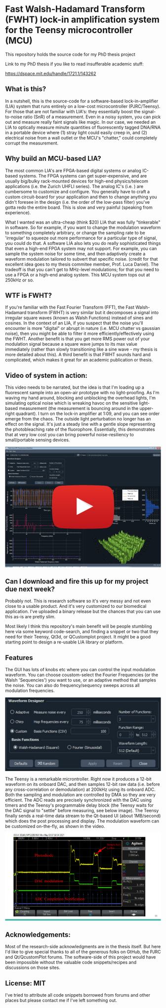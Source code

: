 # Fast Walsh-Hadamard Transform (FWHT) lock-in amplification system for the Teensy microcontroller (MCU)

This repository holds the source code for my PhD thesis project

Link to my PhD thesis if you like to read insufferable academic stuff:

https://dspace.mit.edu/handle/1721.1/143262

## What is this?
In a nutshell, this is the source-code for a software-based lock-in-amplifier (LIA) system that runs entirely on a low-cost microcontroller (PJRC/Teensy). For those that are not familiar with LIA's: they essentially boost the signal-to-noise ratio (SnR) of a measurement. Even in a noisy system, you can pick out and measure really faint signals like magic. In our case, we needed an LIA to optically measure minute quantities of fluorescently tagged DNA/RNA in a portable device where (1) stray light could easily creep in, and (2) electrical noise from a wall outlet or the MCU's "chatter," could completely corrupt the measurement.

## Why build an MCU-based LIA?
The most common LIA's are FPGA-based digital systems or analog IC-based systems. The FPGA systems can get super-expensive, and are usually big/bulky rack-mounted devices for high-end physics/telecom applications (i.e. the Zurich UHFLI series). The analog IC's (i.e. ) are cumbersome to customize and configure. You generally have to craft a custom circuit-board for your application and then to change anything you didn't foresee in the design (i.e. the order of the low-pass filter) you've gotta redo the entire board. This is slow and very painful (speaking from experience). 

What I wanted was an ultra-cheap (think $20) LIA that was fully "tinkerable" in software. So for example, if you want to change the modulation waveform to something completely arbitrary, or change the sampling rate to be 'irregular' to squeeze out more performance for a particular type of signal, you could do that. A software LIA also lets you do really sophisticated things that even a high-end FPGA system may not support. For example, you can sample the system noise for some time, and then adaptively create a waveform modulation tailored to subvert that specific noise. (credit for that excellent idea goes to my thesis commitee member, Prof. Luca Daniel). The tradeoff is that you can't get to MHz-level modulations; for that you need to use a FPGA or a high-end analog system. This MCU system tops out at 250kHz or so. 

## WTF is FWHT?

If you're familiar with the Fast Fourier Transform (FFT), the Fast Walsh-Hadamard transform (FWHT) is very similar but it decomposes a signal into irregular square waves (known as Walsh Functions) instead of sines and cosines. In the context of an LIA, if you suspect that the noise you'll encounter is more "digital" or abrupt in nature (i.e. MCU chatter vs gaussian noise), then you might be able to filter it more efficiently/effectively using the FWHT. Another benefit is that you get more RMS power out of your modulation signal because a square wave jumps to its max value immediately (rather than slowly transitioning like a sine wave - my thesis is more detailed about this). A third benefit is that FWHT sounds hard and complicated, which makes it great for an academic publication or thesis. 

## Video of system in action:

This video needs to be narrated, but the idea is that I'm loading up a fluorescent sample into an open-air prototype with no light-proofing. As I'm waving my hand around, blocking and unblocking the overhead lights, I'm simulating optical noise which is wreaking havoc on the sensitive light-based measurement (the measurement is bouncing around in the upper-right quadrant). I turn on the lock-in amplifier at 1:09, and you can see order emerge from the chaos. The outside light perturbation no longer has an effect on the signal. It's just a  steady line with a gentle slope representing the photobleaching rate of the fluorophore. Essentially, this demonstrates that at very low cost you can bring powerful noise-resiliency to small/portable sensing devices.

[![Qt5-UI for Fast Walsh-Hadamard Lockin Amplifier](https://github.com/deganii/fwht-arm/blob/main/img/ui_play.png?raw=true)](https://www.youtube.com/watch?v=tHf3V4GTSLU)

## Can I download and fire this up for my project due next week?

Probably not. This is research software so it's very messy and not even close to a usable product. And it's very customized to our biomedical application. I've uploaded a binary release but the chances that you can use this as-is are pretty slim. 

Most likely I think this repository's main benefit will be people stumbling here via some keyword code-search, and finding a snippet or two that they need for their Teensy, Qt3d, or QCustomplot project. It might be a good starting point to design a re-usable LIA library or platform. 

## Features

The GUI has lots of knobs etc where you can control the input modulation waveform. You can choose coustom-select the Fourier Frequencies (or the Walsh 'Sequencies') you want to use, or an adaptive method that samples the noise. You can also do frequency/sequency sweeps across all modulation frequencies.

![alt text](https://github.com/deganii/fwht-arm/blob/main/img/waveform_editor.png?raw=true)

The Teensy is a remarkable microntroller. Right now it produces a 12-bit waveform on its onboard DAC, and then samples 12-bit raw data (i.e. before any cross-correlation or demodulation) at 200kHz using its onboard ADC. Both the sampling and modulation are controlled by DMA so they are very efficient. The ADC reads are precisely synchronized with the DAC using timers and the Teensy's programmable delay block (the Teensy waits for the DAC signal to "settle" before measuring, see below image). The Teensy finally sends a real-time data stream to the Qt-based UI (about 1MB/second) which does the post processing and display. The modulation waveform can be customized on-the-fly, as shown in the video.

![alt text](https://github.com/deganii/fwht-arm/blob/main/img/adc_settling.png?raw=true)

## Acknowledgements:

Most of the research-side acknowledgments are in the thesis itself. But here I'd like to give special thanks to all of the generous folks on GtHub, the PJRC and Qt/QcustomPlot forums. The software-side of this project would have been impossible without the valuable code snippets/recipes and discussions on those sites. 

## License: MIT

I've tried to attribute all code snippets borrowed from forums and other places but please contact me if I've left something out. 

